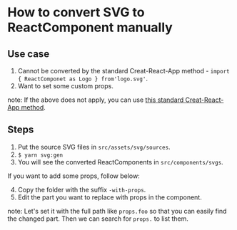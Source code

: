 # How to convert SVG to ReactComponent manually

## Use case

1. Cannot be converted by the standard Creat-React-App method - `import { ReactComponet as Logo } from'logo.svg'`.
2. Want to set some custom props.

note: If the above does not apply, you can use [this standard Creat-React-App method](https://create-react-app.dev/docs/adding-images-fonts-and-files/#adding-svgs).

## Steps

1. Put the source SVG files in `src/assets/svg/sources`.
2. `$ yarn svg:gen`
3. You will see the converted ReactComponents in `src/components/svgs`.

If you want to add some props, follow below:

4. Copy the folder with the suffix `-with-props`.
5. Edit the part you want to replace with props in the component.

note: Let's set it with the full path like `props.foo` so that you can easily find the changed part. Then we can search for `props.` to list them.
